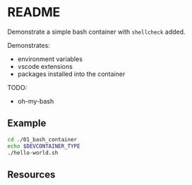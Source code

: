 # README

Demonstrate a simple bash container with `shellcheck` added.  

Demonstrates:

* environment variables
* vscode extensions
* packages installed into the container

TODO:

* oh-my-bash

## Example

```sh
cd ./01_bash_container
echo $DEVCONTAINER_TYPE
./hello-world.sh
```

## Resources 

